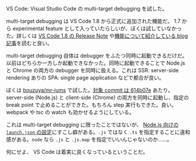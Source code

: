 VS Code: Visual Studio Code の multi-target debugging を試した。

multi-target debugging は VS Code 1.8 から正式に追加された機能だ。 1.7 から experimental feature として入っていたらしいが、ぼくは試していなかった。詳しくは [VS Code 1.8 の Release Note][vscode-release-note] や[機能について紹介している blog 記事][multi-target-debugging-blog]を読むと良い。

multi-target debugging 自体は debugger をふたつ同時に起動できるだけだ。以前はどちらか一方しか起動できなかった。同時に起動できることで Node.js と Chrome の両方の debugger を同時に扱える。これは SSR: server-side rendering ありの SPA: single page application などで都合が良い。

ぼくは [bouzuya/mr-jums][] で試した。[対象 commit は 614b07e][bouzuya/mr-jums:614b07e] あたり。 server-side (Node.js) と client-side (Chrome) の両方を同時に起動し、指定の break point で止めることができた。もちろん step 実行もできた。良い。webpack や tsc の watch も効かせるようにしている。

これは multi-target debugging に限ったことではないが、 [Node.js 向けの `launch.json` の設定](https://code.visualstudio.com/docs/editor/debugging#_node-debugging)にすこし癖がある。`.js` ではなく `.ts` を指定することに違和感がある。`node` なら `.js` と `.js.map` を指定でいいんじゃないのか……。

何にせよ、 VS Code は着実に良くなっているということだ。

[bouzuya/mr-jums:614b07e]: https://github.com/bouzuya/mr-jums/commit/614b07e05d0675aef3f1f879797eda8993011014
[vscode-release-note]: https://code.visualstudio.com/updates/v1_8#_multitarget-debugging
[multi-target-debugging-blog]: https://medium.com/@auchenberg/introducing-simultaneous-nirvana-javascript-debugging-for-node-js-and-chrome-in-vs-code-d898a4011ab1
[bouzuya/mr-jums]: https://github.com/bouzuya/mr-jums
